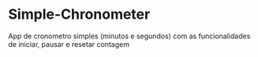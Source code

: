 # Simple-Chronometer
App de cronometro simples (minutos e segundos) com as funcionalidades de iniciar, pausar e resetar contagem
